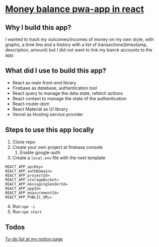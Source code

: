# [Money balance pwa-app in react](https://money-balance.vercel.app)

## Why I build this app?
I wanted to track my outcomes/incomes of money on my own style, with graphs, a time line and a history with a list of transactions(timestamp, description, amount)
but I did not want to link my banck accounts to the app.

## What did I use to build this app?
- React as main front-end library
- Firebase as database, authentication tool
- React query to manage the data state, refetch actions
- React context to manage the state of the authentication
- React-router-dom
- React Material as UI library
- Vercel as Hosting service provider

## Steps to use this app locally
1. Clone repo
2. Create your own project at firebase console
    1. Enable google-auth
3. Create a `local.env` file with the next template
```
REACT_APP_apiKey=
REACT_APP_authDomain=
REACT_APP_projectId=
REACT_APP_storageBucket=
REACT_APP_messagingSenderId=
REACT_APP_appId=
REACT_APP_measurementId=
REACT_APP_PUBLIC_URL=
```
4. Run `npm -i`
5. Run `npm start`

## Todos
[To-do list at my notion page](https://petalite-mammal-fac.notion.site/To-do-money-balance-f14dbf46c2b84e5293d0ba4f23d74209)